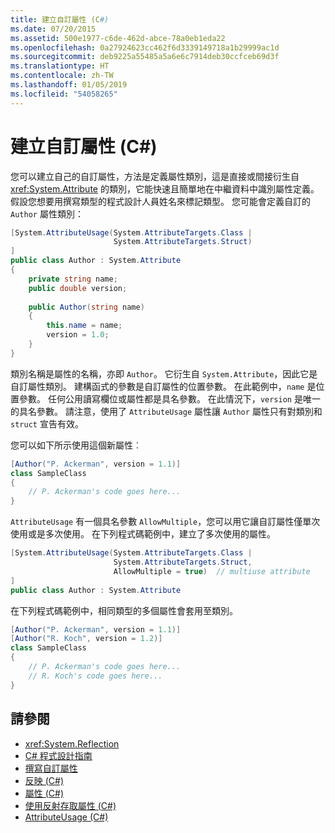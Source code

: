 ```yaml
---
title: 建立自訂屬性 (C#)
ms.date: 07/20/2015
ms.assetid: 500e1977-c6de-462d-abce-78a0eb1eda22
ms.openlocfilehash: 0a27924623cc462f6d3339149718a1b29999ac1d
ms.sourcegitcommit: deb9225a55485a5a6e6c7914deb30ccfceb69d3f
ms.translationtype: HT
ms.contentlocale: zh-TW
ms.lasthandoff: 01/05/2019
ms.locfileid: "54058265"
---
```

# <a name="creating-custom-attributes-c"></a>建立自訂屬性 (C#)
您可以建立自己的自訂屬性，方法是定義屬性類別，這是直接或間接衍生自 <xref:System.Attribute> 的類別，它能快速且簡單地在中繼資料中識別屬性定義。 假設您想要用撰寫類型的程式設計人員姓名來標記類型。 您可能會定義自訂的 `Author` 屬性類別：  
  
```csharp  
[System.AttributeUsage(System.AttributeTargets.Class |  
                       System.AttributeTargets.Struct)  
]  
public class Author : System.Attribute  
{  
    private string name;  
    public double version;  
  
    public Author(string name)  
    {  
        this.name = name;  
        version = 1.0;  
    }  
}  
```  
  
 類別名稱是屬性的名稱，亦即 `Author`。 它衍生自 `System.Attribute`，因此它是自訂屬性類別。 建構函式的參數是自訂屬性的位置參數。 在此範例中，`name` 是位置參數。 任何公用讀寫欄位或屬性都是具名參數。 在此情況下，`version` 是唯一的具名參數。 請注意，使用了 `AttributeUsage` 屬性讓 `Author` 屬性只有對類別和 `struct` 宣告有效。  
  
 您可以如下所示使用這個新屬性︰  
  
```csharp  
[Author("P. Ackerman", version = 1.1)]  
class SampleClass  
{  
    // P. Ackerman's code goes here...  
}  
```  
  
 `AttributeUsage` 有一個具名參數 `AllowMultiple`，您可以用它讓自訂屬性僅單次使用或是多次使用。 在下列程式碼範例中，建立了多次使用的屬性。  
  
```csharp  
[System.AttributeUsage(System.AttributeTargets.Class |  
                       System.AttributeTargets.Struct,  
                       AllowMultiple = true)  // multiuse attribute  
]  
public class Author : System.Attribute  
```  
  
 在下列程式碼範例中，相同類型的多個屬性會套用至類別。  
  
```csharp  
[Author("P. Ackerman", version = 1.1)]  
[Author("R. Koch", version = 1.2)]  
class SampleClass  
{  
    // P. Ackerman's code goes here...  
    // R. Koch's code goes here...  
}  
```  
  
## <a name="see-also"></a>請參閱

- <xref:System.Reflection>  
- [C# 程式設計指南](../../../../csharp/programming-guide/index.md)  
- [撰寫自訂屬性](../../../../standard/attributes/writing-custom-attributes.md)  
- [反映 (C#)](../../../../csharp/programming-guide/concepts/reflection.md)  
- [屬性 (C#)](../../../../csharp/programming-guide/concepts/attributes/index.md)  
- [使用反射存取屬性 (C#)](../../../../csharp/programming-guide/concepts/attributes/accessing-attributes-by-using-reflection.md)  
- [AttributeUsage (C#)](../../../../csharp/programming-guide/concepts/attributes/attributeusage.md)
